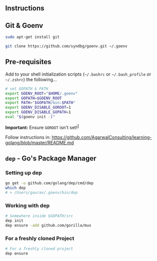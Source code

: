 Instructions
------------

## Git & Goenv

```bash
sudo apt-get install git

git clone https://github.com/syndbg/goenv.git ~/.goenv
```

## Pre-requisites

Add to your shell initialization scripts (`~/.bashrc` or `~/.bash_profile` or `~/.zshrc`) the following...

```bash
# set GOPATH & PATH
export GOENV_ROOT="$HOME/.goenv"
export GOPATH=$GOENV_ROOT
export PATH="$GOPATH/bin:$PATH"
export GOENV_DISABLE_GOROOT=1
export GOENV_DISABLE_GOPATH=1
eval "$(goenv init -)"
```

**Important:** Ensure `GOROOT` isn't set!<sup>[1]</sup>

Follow instructions in: https://github.com/AgarwalConsulting/learning-golang/blob/master/README.md

## `dep` - Go's Package Manager

### Setting up dep

```bash
go get -u github.com/golang/dep/cmd/dep
which dep
# > /Users/gaurav/.goenv/bin/dep
```

### Working with dep

```bash
# Somewhere inside $GOPATH/src
dep init
dep ensure -add github.com/gorilla/mux
```

### For a freshly cloned Project
```bash
# For a freshly cloned project
dep ensure
```

[1]: https://dave.cheney.net/2013/06/14/you-dont-need-to-set-goroot-really
